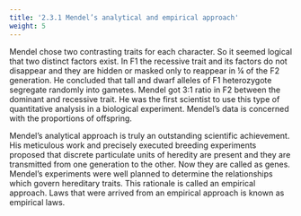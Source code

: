 ```yaml
---
title: '2.3.1 Mendel’s analytical and empirical approach'
weight: 5
---
```



Mendel chose two contrasting traits for
each character. So it seemed logical that two
distinct factors exist. In F1 the recessive trait
and its factors do not disappear and they are
hidden or masked only to reappear in ¼ of
the F2 generation. He concluded that tall and
dwarf alleles of F1 heterozygote segregate
randomly into gametes. Mendel got 3:1 ratio
in F2 between the dominant and recessive
trait. He was the first scientist to use this
type of quantitative analysis in a biological
experiment. Mendel’s data is concerned with
the proportions of offspring.

Mendel’s analytical approach is truly an outstanding scientific achievement. His meticulous work and precisely executed breeding experiments proposed that discrete particulate units of heredity are present and they are transmitted from one generation to the other. Now they are called as genes. Mendel’s experiments were well planned to determine the relationships which govern hereditary traits. This rationale is called an empirical approach. Laws that were arrived from an empirical approach is known as empirical laws.
